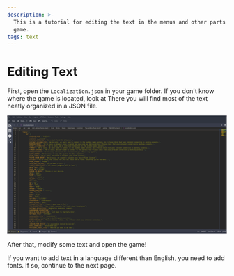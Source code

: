```yaml
---
description: >-
  This is a tutorial for editing the text in the menus and other parts of the
  game.
tags: text
---
```


# Editing Text

First, open the `Localization.json` in your game folder. If you don't know where the game is located, look at  There you will find most of the text neatly organized in a JSON file.

![](/assets/image_(13).png)

After that, modify some text and open the game!

If you want to add text in a language different than English, you need to add fonts. If so, continue to the next page.
